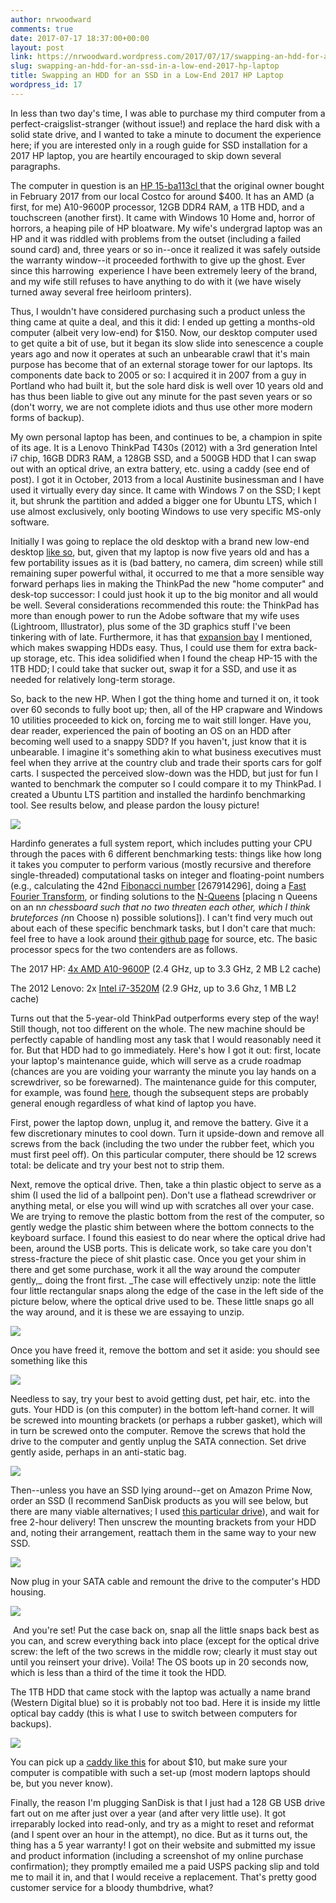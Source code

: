 ```yaml
---
author: nrwoodward
comments: true
date: 2017-07-17 18:37:00+00:00
layout: post
link: https://nrwoodward.wordpress.com/2017/07/17/swapping-an-hdd-for-an-ssd-in-a-low-end-2017-hp-laptop/
slug: swapping-an-hdd-for-an-ssd-in-a-low-end-2017-hp-laptop
title: Swapping an HDD for an SSD in a Low-End 2017 HP Laptop
wordpress_id: 17
---
```


In less than two day's time, I was able to purchase my third computer from a perfect-craigslist-stranger (without issue!) and replace the hard disk with a solid state drive, and I wanted to take a minute to document the experience here; if you are interested only in a rough guide for SSD installation for a 2017 HP laptop, you are heartily encouraged to skip down several paragraphs.  
  
The computer in question is an [HP 15-ba113cl ](https://support.hp.com/si-en/document/c05300932)that the original owner bought in February 2017 from our local Costco for around $400. It has an AMD (a first, for me) A10-9600P processor, 12GB DDR4 RAM, a 1TB HDD, and a touchscreen (another first). It came with Windows 10 Home and, horror of horrors, a heaping pile of HP bloatware. My wife's undergrad laptop was an HP and it was riddled with problems from the outset (including a failed sound card) and, three years or so in--once it realized it was safely outside the warranty window--it proceeded forthwith to give up the ghost. Ever since this harrowing  experience I have been extremely leery of the brand, and my wife still refuses to have anything to do with it (we have wisely turned away several free heirloom printers).  


  


Thus, I wouldn't have considered purchasing such a product unless the thing came at quite a deal, and this it did: I ended up getting a months-old computer (albeit very low-end) for $150. Now, our desktop computer used to get quite a bit of use, but it began its slow slide into senescence a couple years ago and now it operates at such an unbearable crawl that it's main purpose has become that of an external storage tower for our laptops. Its components date back to 2005 or so: I acquired it in 2007 from a guy in Portland who had built it, but the sole hard disk is well over 10 years old and has thus been liable to give out any minute for the past seven years or so (don't worry, we are not complete idiots and thus use other more modern forms of backup).

  


My own personal laptop has been, and continues to be, a champion in spite of its age. It is a Lenovo ThinkPad T430s (2012) with a 3rd generation Intel i7 chip, 16GB DDR3 RAM, a 128GB SSD, and a 500GB HDD that I can swap out with an optical drive, an extra battery, etc. using a caddy (see end of post). I got it in October, 2013 from a local Austinite businessman and I have used it virtually every day since. It came with Windows 7 on the SSD; I kept it, but shrunk the partition and added a bigger one for Ubuntu LTS, which I use almost exclusively, only booting Windows to use very specific MS-only software. 

  


Initially I was going to replace the old desktop with a brand new low-end desktop [like so](https://www.amazon.com/dp/B071DM6TWM/), but, given that my laptop is now five years old and has a few portability issues as it is (bad battery, no camera, dim screen) while still remaining super powerful withal, it occurred to me that a more sensible way forward perhaps lies in making the ThinkPad the new "home computer" and desk-top successor: I could just hook it up to the big monitor and all would be well. Several considerations recommended this route: the ThinkPad has more than enough power to run the Adobe software that my wife uses (Lightroom, Illustrator), plus some of the 3D graphics stuff I've been tinkering with of late. Furthermore, it has that [expansion bay](https://en.wikipedia.org/wiki/Thinkpad_UltraBay) I mentioned, which makes swapping HDDs easy. Thus, I could use them for extra back-up storage, etc. This idea solidified when I found the cheap HP-15 with the 1TB HDD; I could take that sucker out, swap it for a SSD, and use it as needed for relatively long-term storage. 

  


So, back to the new HP. When I got the thing home and turned it on, it took over 60 seconds to fully boot up; then, all of the HP crapware and Windows 10 utilities proceeded to kick on, forcing me to wait still longer. Have you, dear reader, experienced the pain of booting an OS on an HDD after becoming well used to a snappy SDD? If you haven't, just know that it is unbearable. I imagine it's something akin to what business executives must feel when they arrive at the country club and trade their sports cars for golf carts. I suspected the perceived slow-down was the HDD, but just for fun I wanted to benchmark the computer so I could compare it to my ThinkPad. I created a Ubuntu LTS partition and installed the hardinfo benchmarking tool. See results below, and please pardon the lousy picture!

  


[![](https://nrwoodward.files.wordpress.com/2017/07/f2f5d-file_007.jpeg?w=300)](https://nrwoodward.files.wordpress.com/2017/07/f2f5d-file_007.jpeg)

  


Hardinfo generates a full system report, which includes putting your CPU through the paces with 6 different benchmarking tests: things like how long it takes you computer to perform various (mostly recursive and therefore single-threaded) computational tasks on integer and floating-point numbers (e.g., calculating the 42nd [Fibonacci number](https://en.wikipedia.org/wiki/Fibonacci_number) [267914296], doing a [Fast Fourier Transform](https://en.wikipedia.org/wiki/Fast_Fourier_transform#Algorithms), or finding solutions to the [N-Queens](http://groups.csail.mit.edu/cag/raw/benchmark/suites/nqueens/README.html) [placing n Queens on an n*n chessboard such that no two threaten each other, which I think bruteforces (n*n Choose n) possible solutions]). I can't find very much out about each of these specific benchmark tasks, but I don't care that much: feel free to have a look around [their github page](https://github.com/lpereira/hardinfo/) for source, etc. The basic processor specs for the two contenders are as follows.

  


The 2017 HP: [4x AMD A10-9600P](http://cpuboss.com/cpu/AMD-A10-7th-Gen-A10-9600P) (2.4 GHz, up to 3.3 GHz, 2 MB L2 cache)

The 2012 Lenovo: 2x [Intel i7-3520M](http://cpuboss.com/cpu/Intel-Core-i7-3520M?q=Intel%20Core%20i7%203520M&ts=1500312575919) (2.9 GHz, up to 3.6 Ghz, 1 MB L2 cache)  


  


Turns out that the 5-year-old ThinkPad outperforms every step of the way! Still though, not too different on the whole. The new machine should be perfectly capable of handling most any task that I would reasonably need it for. But that HDD had to go immediately. Here's how I got it out: first, locate your laptop's maintenance guide, which will serve as a crude roadmap (chances are you are voiding your warranty the minute you lay hands on a screwdriver, so be forewarned). The maintenance guide for this computer, for example, was found [here](http://h10032.www1.hp.com/ctg/Manual/c05227786), though the subsequent steps are probably general enough regardless of what kind of laptop you have.   
  
First, power the laptop down, unplug it, and remove the battery. Give it a few discretionary minutes to cool down. Turn it upside-down and remove all screws from the back (including the two under the rubber feet, which you must first peel off). On this particular computer, there should be 12 screws total: be delicate and try your best not to strip them.  
  
Next, remove the optical drive. Then, take a thin plastic object to serve as a shim (I used the lid of a ballpoint pen). Don't use a flathead screwdriver or anything metal, or else you will wind up with scratches all over your case. We are trying to remove the plastic bottom from the rest of the computer, so gently wedge the plastic shim between where the bottom connects to the keyboard surface. I found this easiest to do near where the optical drive had been, around the USB ports. This is delicate work, so take care you don't stress-fracture the piece of shit plastic case. Once you get your shim in there and get some purchase, work it all the way around the computer gently,_ doing the front first. _The case will effectively unzip: note the little four little rectangular snaps along the edge of the case in the left side of the picture below, where the optical drive used to be. These little snaps go all the way around, and it is these we are essaying to unzip.  


  


[![](https://nrwoodward.files.wordpress.com/2017/07/ae067-file_003.jpeg?w=300)](https://nrwoodward.files.wordpress.com/2017/07/ae067-file_003.jpeg)

  
Once you have freed it, remove the bottom and set it aside: you should see something like this  
  


[![](https://nrwoodward.files.wordpress.com/2017/07/a2acb-file_004.jpeg?w=300)](https://nrwoodward.files.wordpress.com/2017/07/a2acb-file_004.jpeg)

  
Needless to say, try your best to avoid getting dust, pet hair, etc. into the guts. Your HDD is (on this computer) in the bottom left-hand corner. It will be screwed into mounting brackets (or perhaps a rubber gasket), which will in turn be screwed onto the computer. Remove the screws that hold the drive to the computer and gently unplug the SATA connection. Set drive gently aside, perhaps in an anti-static bag.  
  


[![](https://nrwoodward.files.wordpress.com/2017/07/0bb70-file_002.jpeg?w=300)](https://nrwoodward.files.wordpress.com/2017/07/0bb70-file_002.jpeg)

  
Then--unless you have an SSD lying around--get on Amazon Prime Now, order an SSD (I recommend SanDisk products as you will see below, but there are many viable alternatives; I used [this particular drive](https://www.amazon.com/dp/B01F9G414U/ref=twister_B01FVDTA0G?_encoding=UTF8&psc=1)), and wait for free 2-hour delivery! Then unscrew the mounting brackets from your HDD and, noting their arrangement, reattach them in the same way to your new SSD.  
  


[![](https://nrwoodward.files.wordpress.com/2017/07/db107-file_001.jpeg?w=300)](https://nrwoodward.files.wordpress.com/2017/07/db107-file_001.jpeg)

  
Now plug in your SATA cable and remount the drive to the computer's HDD housing.  
  


[![](https://nrwoodward.files.wordpress.com/2017/07/516f4-file_000.jpeg?w=300)](https://nrwoodward.files.wordpress.com/2017/07/516f4-file_000.jpeg)

  


 And you're set! Put the case back on, snap all the little snaps back best as you can, and screw everything back into place (except for the optical drive screw: the left of the two screws in the middle row; clearly it must stay out until you reinsert your drive). Voila! The OS boots up in 20 seconds now, which is less than a third of the time it took the HDD.  
  
The 1TB HDD that came stock with the laptop was actually a name brand (Western Digital blue) so it is probably not too bad. Here it is inside my little optical bay caddy (this is what I use to switch between computers for backups).  
  


[![](https://nrwoodward.files.wordpress.com/2017/07/d786f-file_000.jpeg?w=300)](https://nrwoodward.files.wordpress.com/2017/07/d786f-file_000.jpeg)

  


You can pick up a [caddy like this](https://www.amazon.com/Adapter-Optical-MacBook-SuperDrive-Replacement/dp/B01I15ZVKY/) for about $10, but make sure your computer is compatible with such a set-up (most modern laptops should be, but you never know).  
  
Finally, the reason I'm plugging SanDisk is that I just had a 128 GB USB drive fart out on me after just over a year (and after very little use). It got irreparably locked into read-only, and try as a might to reset and reformat (and I spent over an hour in the attempt), no dice. But as it turns out, the thing has a 5 year warranty! I got on their website and submitted my issue and product information (including a screenshot of my online purchase confirmation); they promptly emailed me a paid USPS packing slip and told me to mail it in, and that I would receive a replacement. That's pretty good customer service for a bloody thumbdrive, what?  


  


  


  


  


  

